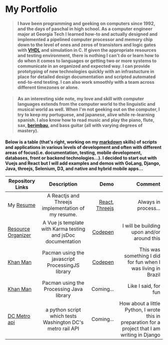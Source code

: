 # My Portfolio

>####  I have been programming and geeking on computers since 1992, and the days of paschal in high school. As a computer engineer major at Georgia Tech I learned how-to and actually designed and implemented a pipelined computer processor and memory chip down to the level of ones and zeros of transistors and logic gates with [VHDL](https://www.nandland.com/vhdl/tutorials/tutorial-introduction-to-vhdl-for-beginners.html) and simulation in C.  If given the appropriate resources and testing environment, there is nothing I can't do or learn how to do when it comes to languages or getting two or more systems to communicate in an organized and expected way.  I can provide prototyping of new technologies quickly with an infrastucture in place for detailed design documentation and scripted automated end-to-end testing.   I can also work smoothly with a team across different timezones or alone.

>#### As an interesting side note, my love and skill with computer languages extends from the computer world to the linguistic and musical world as well.  When I'm not geeking out on the computer, I try to keep my portuguese, and japanese, alive while re-learning spanish. I also know how to read music and play the piano, flute, sax, [berimbau](http://www.capoeira-world.com/capoeira-music/capoeira-instruments/berimbau/), and bass guitar (all with varying degrees of mastery).

**Below is a table (that's right, working on my [markdown](https://github.com/adam-p/markdown-here/wiki/Markdown-Cheatsheet) skills) of scripts and applications in various levels of development and often with different areas of focus(i.e. documentation, testing, mobile development, databases, front or backend technologies...). I decided to start out with Vuejs and React but I will add examples and demos with GoLang, Django, Java, threejs, Selenium, D3, and native and hybrid mobile apps...**


| Repository Links           | Description    | Demo       | Comment  |
| ------------------- |:--------------:|------:| ----------:|
| My [Resume](https://github.com/jaxonetic-github/react-resume) | A Reactjs  and Threejs implementation of my resume.  | [React](https://codepen.io/jaxonetic/pen/KZrdYK), [Threejs](https://jsfiddle.net/jaxonetic/h6Lmoh1c/)| Always in process... |
| [Resource Organizer](https://github.com/jaxonetic-github/resource-organizer-vue) | A Vue js template with Karma testing and jsDoc documentation   | [Codepen](https://codepen.io/jaxonetic/pen/ZvVYKp) |   I will be building upon and/or around this |
| [Khan Man](https://www.khanacademy.org/computer-programming/khan-man/5835976181022720) | Pacman using the javascript ProcessingJS library   | [Codepen](https://codepen.io/jaxonetic/pen/vpvvbQ) |    This was something I did for fun when I was living in Brazil |
| [Khan Man](https://gist.github.com/jaxonetic-github/32e1d3d53188e4ed35e47a97e831c951)| Pacman using the Processing Java library   | Coming... | Like I said, for fun |
| [DC Metro api](https://gist.github.com/jaxonetic-github/d4436449d845a40c3741c4720de60fb1)| a python script which tests Washington DC's metro rail API    | Coming... | How about a little Python, I wrote this in preparation for a project that I am writing in Django |
